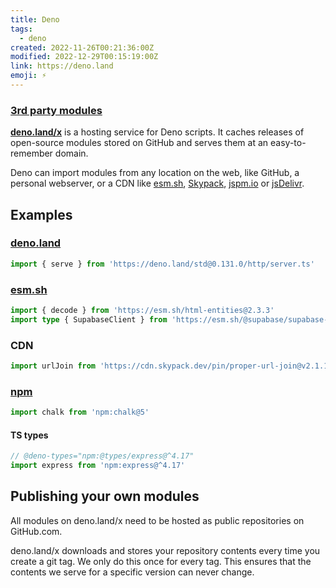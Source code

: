 ```yaml
---
title: Deno
tags:
  - deno
created: 2022-11-26T00:21:36:00Z
modified: 2022-12-29T00:15:19:00Z
link: https://deno.land
emoji: ⚡
---
```


### [3rd party modules](https://deno.land/x)

**[deno.land/x](https://deno.land/x?query=serve)** is a hosting service for Deno scripts. It caches releases of open-source modules stored on GitHub and serves them at an easy-to-remember domain.

Deno can import modules from any location on the web, like GitHub, a personal webserver, or a CDN like [esm.sh](https://esm.sh/), [Skypack](https://www.skypack.dev/), [jspm.io](https://jspm.io/) or [jsDelivr](https://www.jsdelivr.com/).

## Examples

### [deno.land](https://deno.land/x)

```ts
import { serve } from 'https://deno.land/std@0.131.0/http/server.ts'
```

### [esm.sh](https://esm.sh)

```ts
import { decode } from 'https://esm.sh/html-entities@2.3.3'
import type { SupabaseClient } from 'https://esm.sh/@supabase/supabase-js@2.1.1'
```

### CDN

```ts
import urlJoin from 'https://cdn.skypack.dev/pin/proper-url-join@v2.1.1-SID2RKzIsZDaP6lwi1ZT/mode=imports,min/optimized/proper-url-join.js'
```

### [npm](https://deno.land/manual@v1.29.1/node)

```ts
import chalk from 'npm:chalk@5'
```

#### TS types

```ts
// @deno-types="npm:@types/express@^4.17"
import express from 'npm:express@^4.17'
```

## Publishing your own modules

All modules on deno.land/x need to be hosted as public repositories on GitHub.com.

deno.land/x downloads and stores your repository contents every time you create a git tag. We only do this once for every tag. This ensures that the contents we serve for a specific version can never change.
